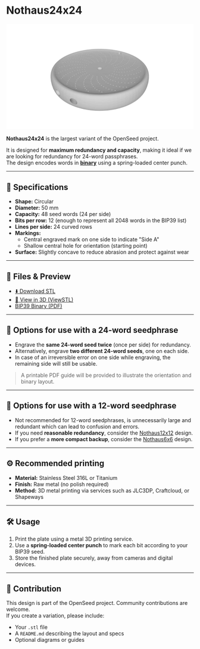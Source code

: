 # Nothaus24x24

![Nothaus12x12 render](../../docs/images/nothaus24x24.png)

**Nothaus24x24** is the largest variant of the OpenSeed project.  

It is designed for **maximum redundancy and capacity**, making it ideal if we are looking for redundancy for 24-word passphrases.  
The design encodes words in [**binary**](../../docs/Bip39-Binary.pdf) using a spring-loaded center punch.

---

## 🔧 Specifications

- **Shape:** Circular
- **Diameter:** 50 mm
- **Capacity:** 48 seed words (24 per side)
- **Bits per row:** 12 (enough to represent all 2048 words in the BIP39 list)
- **Lines per side:** 24 curved rows
- **Markings:**
  - Central engraved mark on one side to indicate "Side A"
  - Shallow central hole for orientation (starting point)
- **Surface:** Slightly concave to reduce abrasion and protect against wear

---

## 📂 Files & Preview

- [⬇️ Download STL](https://raw.githubusercontent.com/OpenSeed-org/OpenSeed/main/designs/nothaus24x24/nothaus24x24-v1.stl)  
- [👀 View in 3D (ViewSTL)](https://www.viewstl.com/?url=https://raw.githubusercontent.com/OpenSeed-org/OpenSeed/main/designs/nothaus24x24/nothaus24x24-v1.stl)
- [BIP39 Binary (PDF)](../../docs/Bip39-Binary.pdf)

---

## 📐 Options for use with a 24-word seedphrase

- Engrave the **same 24-word seed twice** (once per side) for redundancy.  
- Alternatively, engrave **two different 24-word seeds**, one on each side.  
- In case of an irreversible error on one side while engraving, the remaining side will still be usable.

> A printable PDF guide will be provided to illustrate the orientation and binary layout.

---

## 📐 Options for use with a 12-word seedphrase

- Not recommended for 12-word seedphrases, is unnecessarily large and redundant which can lead to confusion and errors.  
- If you need **reasonable redundancy**, consider the [Nothaus12x12](../nothaus12x12) design.  
- If you prefer a **more compact backup**, consider the [Nothaus6x6](../nothaus6x6) design.

---

## ⚙️ Recommended printing

- **Material:** Stainless Steel 316L or Titanium  
- **Finish:** Raw metal (no polish required)  
- **Method:** 3D metal printing via services such as JLC3DP, Craftcloud, or Shapeways  

---

## 🛠️ Usage

1. Print the plate using a metal 3D printing service.  
2. Use a **spring-loaded center punch** to mark each bit according to your BIP39 seed.  
3. Store the finished plate securely, away from cameras and digital devices.

---

## 🧩 Contribution

This design is part of the OpenSeed project. Community contributions are welcome.  
If you create a variation, please include:
- Your `.stl` file
- A `README.md` describing the layout and specs
- Optional diagrams or guides
